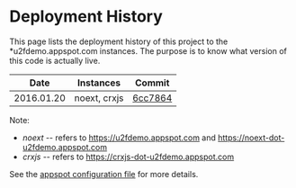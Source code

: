 # Deployment History
This page lists the deployment history of this project to the *u2fdemo.appspot.com instances.  The purpose is to know what version of this code is actually live.

Date        | Instances    | Commit
----------- | ------------ | ---------
2016.01.20  | noext, crxjs | [6cc7864](https://github.com/google/u2f-ref-code/commit/6cc7864999f70e2d18c18f6939442f0223058b2c)

Note:

* *noext* -- refers to https://u2fdemo.appspot.com and  https://noext-dot-u2fdemo.appspot.com
* *crxjs* -- refers to https://crxjs-dot-u2fdemo.appspot.com

See the [appspot configuration file](https://github.com/google/u2f-ref-code/blob/master/u2f-gae-demo/README.md) for more details.
